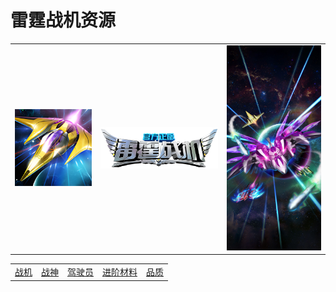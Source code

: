 
# 雷霆战机资源

| | | |
| --- | --- | --- |
| ![icon](./icon.png) | ![logo](./logo.png) | ![bg](./bg.jpg) |

| | | | | |
| --- | --- | --- | --- | --- |
| [战机](./plane/README.md) | [战神](./ares/README.md) | [驾驶员](./driver/README.md) | [进阶材料](./material/README.md) | [品质](./quality/README.md) |
